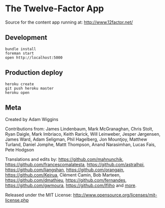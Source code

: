The Twelve-Factor App
=====================

Source for the content app running at: http://www.12factor.net/

Development
-----------

    bundle install
    foreman start
    open http://localhost:5000

Production deploy
-----------------

    heroku create
    git push heroku master
    heroku open

Meta
----

Created by Adam Wiggins

Contributions from: James Lindenbaum, Mark McGranaghan, Chris Stolt, Ryan
Daigle, Mark Imbriaco, Keith Rarick, Will Leinweber, Jesper Jørgensen, James
Ward, Adam Seligman, Phil Hagelberg, Jon Mountjoy, Matthew Turland, Daniel
Jomphe, Mattt Thompson, Anand Narasimhan, Lucas Fais, Pete Hodgson

Translations and edits by:  https://github.com/mahnunchik, https://github.com/francescomalatesta, https://github.com/astralhpi, https://github.com/liangshan, https://github.com/orangain, https://github.com/Keirua, Clément Camin, Bob Marteen, https://github.com/dmathieu, https://github.com/fernandes, https://github.com/gwmoura, https://github.com/lfilho and [more](https://github.com/heroku/12factor/graphs/contributors).

Released under the MIT License: http://www.opensource.org/licenses/mit-license.php

